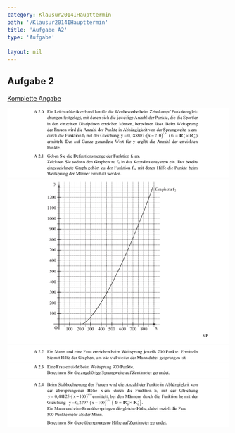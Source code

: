 ```yaml
---
category: Klausur2014IHaupttermin
path: '/Klausur2014IHaupttermin'
title: 'Aufgabe A2'
type: 'Aufgabe'

layout: nil
---
```


## Aufgabe 2
<p> <a href="https://www.isb.bayern.de/download/15320/mathematik_i_angabe_ht.pdf"> Komplette Angabe </a> </p>
<img src="./Aufgabenstellungen/2014_mi_ht/mathematik_i_angabe_ht_a2_1.png">
<img src="./Aufgabenstellungen/2014_mi_ht/mathematik_i_angabe_ht_a2_2.png">
<img src="./Aufgabenstellungen/2014_mi_ht/mathematik_i_angabe_ht_a2_3.png">
<img src="./Aufgabenstellungen/2014_mi_ht/mathematik_i_angabe_ht_a2_4.png">
<img src="./Aufgabenstellungen/2014_mi_ht/mathematik_i_angabe_ht_a2_5.png">

